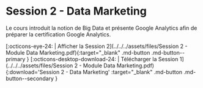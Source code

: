 # Session 2 - Data Marketing

Le cours introduit la notion de Big Data et présente Google Analytics afin de préparer la certification Google Analytics.

[:octicons-eye-24: | Afficher la Session 2](../../../assets/files/Session 2 - Module Data Marketing.pdf){:target="_blank" .md-button .md-button--primary } [:octicons-desktop-download-24: | Télécharger la Session 1](../../../assets/files/Session 2 - Module Data Marketing.pdf){:download='Session 2 - Data Marketing' :target="_blank" .md-button .md-button--secondary }
